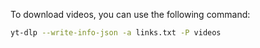 To download videos, you can use the following command:

```bash
yt-dlp --write-info-json -a links.txt -P videos
```